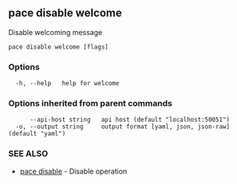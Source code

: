 ## pace disable welcome

Disable welcoming message

```
pace disable welcome [flags]
```

### Options

```
  -h, --help   help for welcome
```

### Options inherited from parent commands

```
      --api-host string   api host (default "localhost:50051")
  -o, --output string     output format [yaml, json, json-raw] (default "yaml")
```

### SEE ALSO

* [pace disable](pace_disable.md)	 - Disable operation

